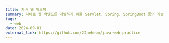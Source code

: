 ```yaml
---
title: 자바 웹 워크북
summary: 자바로 웹 백엔드를 개발하기 위한 Servlet, Spring, SpringBoot 등의 기술로 투두리스트 게시판 앱 구현
tags:
  - web
date: 2024-09-01
external_link: https://github.com/2Jaeheon/java-web-practice
---
```

